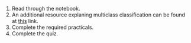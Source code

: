 1. Read through the notebook. 
2. An additional resource explaning multiclass classification can be found at [this](https://www.mygreatlearning.com/blog/multiclass-classification-explained/) link.
3. Complete the required practicals.
4. Complete the quiz.